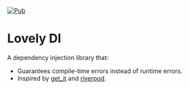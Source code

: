<a href="https://pub.dev/packages/lovely_di"><img src="https://img.shields.io/pub/v/lovely_di.svg" alt="Pub"></a>

# Lovely DI

A dependency injection library that:
- Guarantees compile-time errors instead of runtime errors. 
- Inspired by [get_it](https://pub.dev/packages/get_it) and [riverpod](https://pub.dev/packages/riverpod).
